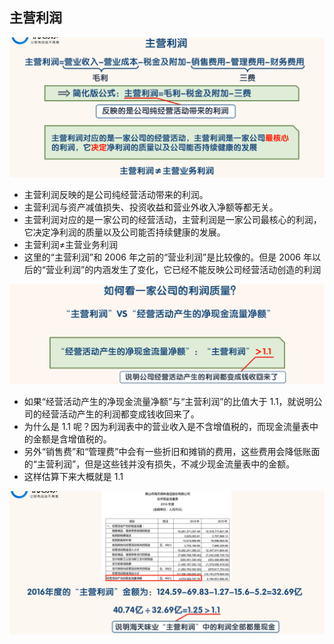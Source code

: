 ## 主营利润

![image-20220505194911176](images/image-20220505194911176.png)

- 主营利润反映的是公司纯经营活动带来的利润。
- 主营利润与资产减值损失、投资收益和营业外收入净额等都无关。
- 主营利润对应的是一家公司的经营活动，主营利润是一家公司最核心的利润，它决定净利润的质量以及公司能否持续健康的发展。
- 主营利润≠主营业务利润
- 这里的“主营利润”和 2006 年之前的“营业利润”是比较像的。但是 2006 年以后的“营业利润”的内涵发生了变化，它已经不能反映公司经营活动创造的利润

![image-20220505195104062](images/image-20220505195104062.png)

- 如果“经营活动产生的净现金流量净额”与“主营利润”的比值大于 1.1，就说明公司的经营活动产生的利润都变成钱收回来了。
- 为什么是 1.1 呢？因为利润表中的营业收入是不含增值税的，而现金流量表中的金额是含增值税的。
- 另外“销售费”和“管理费”中会有一些折旧和摊销的费用，这些费用会降低账面的“主营利润”，但是这些钱并没有损失，不减少现金流量表中的金额。
- 这样估算下来大概就是 1.1

![image-20220505195405387](images/image-20220505195405387.png)

